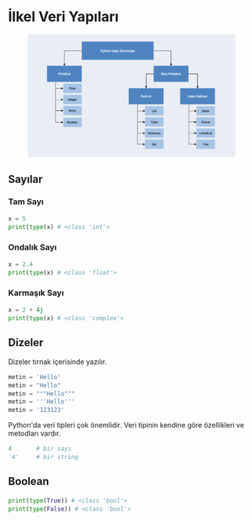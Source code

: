 # İlkel Veri Yapıları

<figure><img src="../../../../.gitbook/assets/image.png" alt=""><figcaption></figcaption></figure>

## Sayılar

### Tam Sayı

```python
x = 5
print(type(x) # <class 'int'>
```

### Ondalık Sayı

```python
x = 2.4
print(type(x) # <class 'float'>
```

### Karmaşık Sayı

```python
x = 2 + 4j
print(type(x) # <class 'complex'>
```

## Dizeler

Dizeler tırnak içerisinde yazılır.

```python
metin = 'Hello'
metin = "Hello"
metin = """Hello"""
metin = '''Hello'''
metin = '123123'
```

Python'da veri tipleri çok önemlidir. Veri tipinin kendine göre özellikleri ve metodları vardır.

```python
4       # bir sayı
'4'     # bir string
```

## Boolean

```python
print(type(True)) # <class 'bool'>
print(type(False)) # <class 'bool'> 
```
